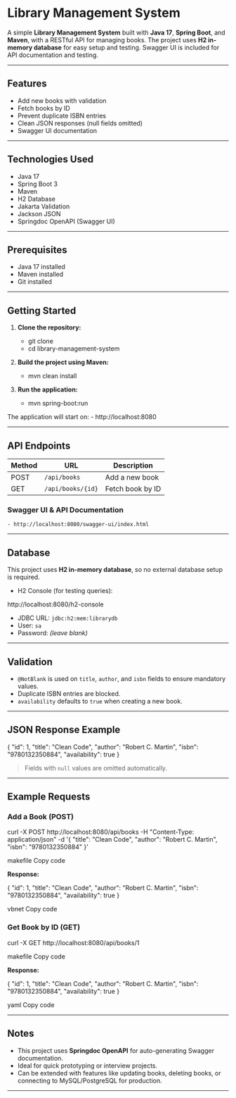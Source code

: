 # Library Management System

A simple **Library Management System** built with **Java 17**, **Spring Boot**, and **Maven**, with a RESTful API for managing books. The project uses **H2 in-memory database** for easy setup and testing. Swagger UI is included for API documentation and testing.

---

## Features

- Add new books with validation
- Fetch books by ID
- Prevent duplicate ISBN entries
- Clean JSON responses (null fields omitted)
- Swagger UI documentation

---

## Technologies Used

- Java 17
- Spring Boot 3
- Maven
- H2 Database
- Jakarta Validation
- Jackson JSON
- Springdoc OpenAPI (Swagger UI)

---

## Prerequisites

- Java 17 installed
- Maven installed
- Git installed

---

## Getting Started

1. **Clone the repository:**
    - git clone <your-git-repo-url>
    - cd library-management-system

2. **Build the project using Maven:**
    - mvn clean install

3. **Run the application:**
    - mvn spring-boot:run

The application will start on:
    - http://localhost:8080

---

## API Endpoints

| Method | URL              | Description            |
|--------|-----------------|-----------------------|
| POST   | `/api/books`     | Add a new book        |
| GET    | `/api/books/{id}`| Fetch book by ID      |

### Swagger UI & API Documentation
    - http://localhost:8080/swagger-ui/index.html

---

## Database

This project uses **H2 in-memory database**, so no external database setup is required.

- H2 Console (for testing queries):

http://localhost:8080/h2-console

- JDBC URL: `jdbc:h2:mem:librarydb`
- User: `sa`
- Password: *(leave blank)*

---

## Validation

- `@NotBlank` is used on `title`, `author`, and `isbn` fields to ensure mandatory values.
- Duplicate ISBN entries are blocked.
- `availability` defaults to `true` when creating a new book.

---

## JSON Response Example

{
"id": 1,
"title": "Clean Code",
"author": "Robert C. Martin",
"isbn": "9780132350884",
"availability": true
}


> Fields with `null` values are omitted automatically.

---

## Example Requests

### Add a Book (POST)

curl -X POST http://localhost:8080/api/books
-H "Content-Type: application/json"
-d '{
"title": "Clean Code",
"author": "Robert C. Martin",
"isbn": "9780132350884"
}'

makefile
Copy code

**Response:**

{
"id": 1,
"title": "Clean Code",
"author": "Robert C. Martin",
"isbn": "9780132350884",
"availability": true
}

vbnet
Copy code

### Get Book by ID (GET)

curl -X GET http://localhost:8080/api/books/1

makefile
Copy code

**Response:**

{
"id": 1,
"title": "Clean Code",
"author": "Robert C. Martin",
"isbn": "9780132350884",
"availability": true
}

yaml
Copy code

---

## Notes

- This project uses **Springdoc OpenAPI** for auto-generating Swagger documentation.
- Ideal for quick prototyping or interview projects.
- Can be extended with features like updating books, deleting books, or connecting to MySQL/PostgreSQL for production.

---